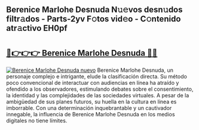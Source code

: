 ## Berenice Marlohe Desnuda N𝚞𝚎vos desn𝚞dos filtr𝚊dos - Parts-2yv F𝚘tos vid𝚎o - C𝚘ntenido atr𝚊ctivo EH0pf

# <h2><a href="http://mb1spu.tromn.icu/?c=Berenice+Marlohe+Desnuda">🔗👉👉👉 Berenice Marlohe Desnuda 🔗🔗</a></h2>

[![Berenice Marlohe Desnuda nuevo](https://i.imgur.com/pEAQMta.gif)](http://mb1spu.tromn.icu/?c=Berenice+Marlohe+Desnuda)
Berenice Marlohe Desnuda, un personaje complejo e intrigante, elude la clasificación directa. Su método poco convencional de interactuar con audiencias en línea ha atraído y ofendido a los observadores, estimulando debates sobre el consentimiento, la identidad y las complejidades de las sociedades virtuales. A pesar de la ambigüedad de sus planes futuros, su huella en la cultura en línea es imborrable. Con una determinación inquebrantable y un cautivador innegable, la influencia de Berenice Marlohe Desnuda en los medios digitales no tiene límites.
